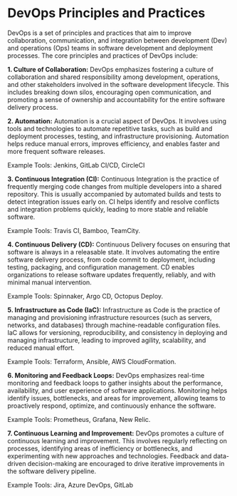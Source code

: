 # DevOps Principles and Practices
DevOps is a set of principles and practices that aim to improve collaboration, communication, and integration between development (Dev) and operations (Ops) teams in software development and deployment processes. The core principles and practices of DevOps include:

**1. Culture of Collaboration:**  DevOps emphasizes fostering a culture of collaboration and shared responsibility among development, operations, and other stakeholders involved in the software development lifecycle. This includes breaking down silos, encouraging open communication, and promoting a sense of ownership and accountability for the entire software delivery process.


**2. Automation:**  Automation is a crucial aspect of DevOps. It involves using tools and technologies to automate repetitive tasks, such as build and deployment processes, testing, and infrastructure provisioning. Automation helps reduce manual errors, improves efficiency, and enables faster and more frequent software releases.

Example Tools: Jenkins, GitLab CI/CD, CircleCI

**3. Continuous Integration (CI):** Continuous Integration is the practice of frequently merging code changes from multiple developers into a shared repository. This is usually accompanied by automated builds and tests to detect integration issues early on. CI helps identify and resolve conflicts and integration problems quickly, leading to more stable and reliable software.

Example Tools: Travis CI, Bamboo, TeamCity.

**4. Continuous Delivery (CD):** Continuous Delivery focuses on ensuring that software is always in a releasable state. It involves automating the entire software delivery process, from code commit to deployment, including testing, packaging, and configuration management. CD enables organizations to release software updates frequently, reliably, and with minimal manual intervention.

Example Tools: Spinnaker, Argo CD, Octopus Deploy.

**5. Infrastructure as Code (IaC):** Infrastructure as Code is the practice of managing and provisioning infrastructure resources (such as servers, networks, and databases) through machine-readable configuration files. IaC allows for versioning, reproducibility, and consistency in deploying and managing infrastructure, leading to improved agility, scalability, and reduced manual effort.

Example Tools: Terraform, Ansible, AWS CloudFormation.

**6. Monitoring and Feedback Loops:** DevOps emphasizes real-time monitoring and feedback loops to gather insights about the performance, availability, and user experience of software applications. Monitoring helps identify issues, bottlenecks, and areas for improvement, allowing teams to proactively respond, optimize, and continuously enhance the software.

Example Tools: Prometheus, Grafana, New Relic.

**7. Continuous Learning and Improvement:** DevOps promotes a culture of continuous learning and improvement. This involves regularly reflecting on processes, identifying areas of inefficiency or bottlenecks, and experimenting with new approaches and technologies. Feedback and data-driven decision-making are encouraged to drive iterative improvements in the software delivery pipeline.

Example Tools: Jira, Azure DevOps, GitLab



